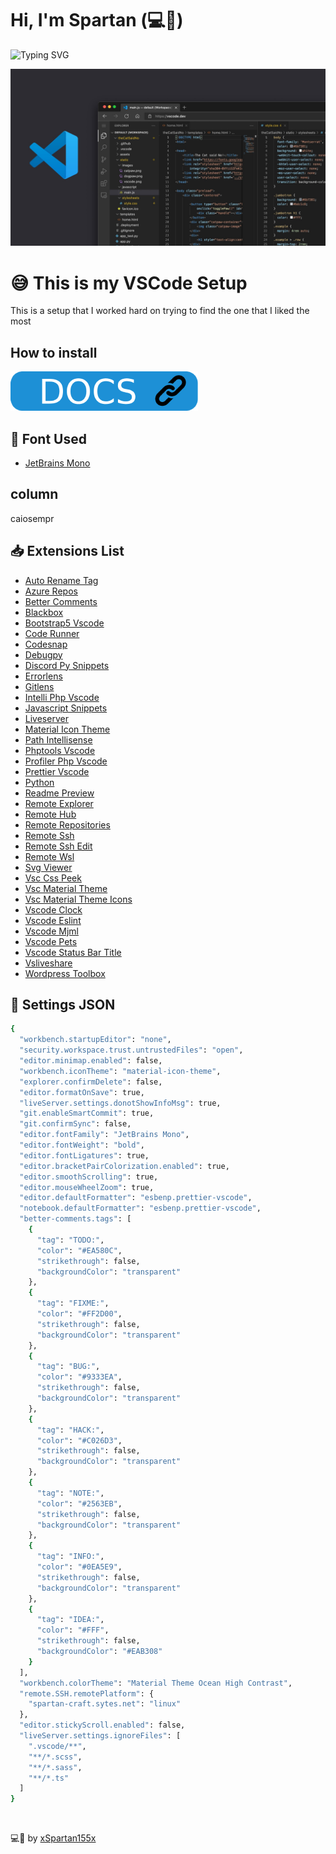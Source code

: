 <link rel="stylesheet" href="./assets/css/style.css">

# Hi, I'm Spartan (💻💖)

![Typing SVG](https://readme-typing-svg.herokuapp.com?font=comfortaa&color=016EEA&size=24&width=500&lines=VSCode+Settings;VSCode+Extensions;Cutsom+Font+For+Better+Visualization)

![](./assets/img/vscode.jpg)

# 😅 This is my VSCode Setup

This is a setup that I worked hard on trying to find the one that I liked the most

## How to install

<p align="left">
  <a href="https://github.com/xSpartan155x/VSCode/tree/main/docs"><img src="./assets/img/docs.png"></a>
</p>

## 📄 Font Used

- [JetBrains Mono](https://www.jetbrains.com/lp/mono/)


## column 


<div style="display: flex;">
<div>
  caio 
</div>
<div>
  sempr
</div>
</div>


## 📥 Extensions List

- [Auto Rename Tag](https://marketplace.visualstudio.com/items?itemName=formulahendry.auto-rename-tag)
- [Azure Repos](https://marketplace.visualstudio.com/items?itemName=ms-vscode.azure-repos)
- [Better Comments](https://marketplace.visualstudio.com/items?itemName=aaron-bond.better-comments)
- [Blackbox](https://marketplace.visualstudio.com/items?itemName=Blackboxapp.blackbox)
- [Bootstrap5 Vscode](https://marketplace.visualstudio.com/items?itemName=AnbuselvanRocky.bootstrap5-vscode)
- [Code Runner](https://marketplace.visualstudio.com/items?itemName=formulahendry.code-runner)
- [Codesnap](https://marketplace.visualstudio.com/items?itemName=adpyke.codesnap)
- [Debugpy](https://marketplace.visualstudio.com/items?itemName=ms-python.debugpy)
- [Discord Py Snippets](https://marketplace.visualstudio.com/items?itemName=WasiMaster.discord-py-snippets)
- [Errorlens](https://marketplace.visualstudio.com/items?itemName=usernamehw.errorlens)
- [Gitlens](https://marketplace.visualstudio.com/items?itemName=eamodio.gitlens)
- [Intelli Php Vscode](https://marketplace.visualstudio.com/items?itemName=DEVSENSE.intelli-php-vscode)
- [Javascript Snippets](https://marketplace.visualstudio.com/items?itemName=xabikos.JavaScriptSnippets)
- [Liveserver](https://marketplace.visualstudio.com/items?itemName=ritwickdey.LiveServer)
- [Material Icon Theme](https://marketplace.visualstudio.com/items?itemName=PKief.material-icon-theme)
- [Path Intellisense](https://marketplace.visualstudio.com/items?itemName=christian-kohler.path-intellisense)
- [Phptools Vscode](https://marketplace.visualstudio.com/items?itemName=DEVSENSE.phptools-vscode)
- [Profiler Php Vscode](https://marketplace.visualstudio.com/items?itemName=DEVSENSE.profiler-php-vscode)
- [Prettier Vscode](https://marketplace.visualstudio.com/items?itemName=esbenp.prettier-vscode)
- [Python](https://marketplace.visualstudio.com/items?itemName=ms-python.python)
- [Readme Preview](https://marketplace.visualstudio.com/items?itemName=manishsencha.readme-preview)
- [Remote Explorer](https://marketplace.visualstudio.com/items?itemName=ms-vscode.remote-explorer)
- [Remote Hub](https://marketplace.visualstudio.com/items?itemName=GitHub.remotehub)
- [Remote Repositories](https://marketplace.visualstudio.com/items?itemName=ms-vscode.remote-repositories)
- [Remote Ssh](https://marketplace.visualstudio.com/items?itemName=ms-vscode-remote.remote-ssh)
- [Remote Ssh Edit](https://marketplace.visualstudio.com/items?itemName=ms-vscode-remote.remote-ssh-edit)
- [Remote Wsl](https://marketplace.visualstudio.com/items?itemName=ms-vscode-remote.remote-wsl)
- [Svg Viewer](https://marketplace.visualstudio.com/items?itemName=Dheovani.svg-viewer)
- [Vsc Css Peek](https://marketplace.visualstudio.com/items?itemName=pranaygp.vscode-css-peek)
- [Vsc Material Theme](https://marketplace.visualstudio.com/items?itemName=Equinusocio.vsc-material-theme)
- [Vsc Material Theme Icons](https://marketplace.visualstudio.com/items?itemName=Equinusocio.vsc-material-theme-icons)
- [Vscode Clock](https://marketplace.visualstudio.com/items?itemName=Compulim.vscode-clock)
- [Vscode Eslint](https://marketplace.visualstudio.com/items?itemName=dbaeumer.vscode-eslint)
- [Vscode Mjml](https://marketplace.visualstudio.com/items?itemName=attilabuti.vscode-mjml)
- [Vscode Pets](https://marketplace.visualstudio.com/items?itemName=tonybaloney.vscode-pets)
- [Vscode Status Bar Title](https://marketplace.visualstudio.com/items?itemName=ksoichiro.vscode-status-bar-title)
- [Vsliveshare](https://marketplace.visualstudio.com/items?itemName=MS-vsliveshare.vsliveshare)
- [Wordpress Toolbox](https://marketplace.visualstudio.com/items?itemName=wordpresstoolbox.wordpress-toolbox)

## 🔧 Settings JSON

```sh
{
  "workbench.startupEditor": "none",
  "security.workspace.trust.untrustedFiles": "open",
  "editor.minimap.enabled": false,
  "workbench.iconTheme": "material-icon-theme",
  "explorer.confirmDelete": false,
  "editor.formatOnSave": true,
  "liveServer.settings.donotShowInfoMsg": true,
  "git.enableSmartCommit": true,
  "git.confirmSync": false,
  "editor.fontFamily": "JetBrains Mono",
  "editor.fontWeight": "bold",
  "editor.fontLigatures": true,
  "editor.bracketPairColorization.enabled": true,
  "editor.smoothScrolling": true,
  "editor.mouseWheelZoom": true,
  "editor.defaultFormatter": "esbenp.prettier-vscode",
  "notebook.defaultFormatter": "esbenp.prettier-vscode",
  "better-comments.tags": [
    {
      "tag": "TODO:",
      "color": "#EA580C",
      "strikethrough": false,
      "backgroundColor": "transparent"
    },
    {
      "tag": "FIXME:",
      "color": "#FF2D00",
      "strikethrough": false,
      "backgroundColor": "transparent"
    },
    {
      "tag": "BUG:",
      "color": "#9333EA",
      "strikethrough": false,
      "backgroundColor": "transparent"
    },
    {
      "tag": "HACK:",
      "color": "#C026D3",
      "strikethrough": false,
      "backgroundColor": "transparent"
    },
    {
      "tag": "NOTE:",
      "color": "#2563EB",
      "strikethrough": false,
      "backgroundColor": "transparent"
    },
    {
      "tag": "INFO:",
      "color": "#0EA5E9",
      "strikethrough": false,
      "backgroundColor": "transparent"
    },
    {
      "tag": "IDEA:",
      "color": "#FFF",
      "strikethrough": false,
      "backgroundColor": "#EAB308"
    }
  ],
  "workbench.colorTheme": "Material Theme Ocean High Contrast",
  "remote.SSH.remotePlatform": {
    "spartan-craft.sytes.net": "linux"
  },
  "editor.stickyScroll.enabled": false,
  "liveServer.settings.ignoreFiles": [
    ".vscode/**",
    "**/*.scss",
    "**/*.sass",
    "**/*.ts"
  ]
}
```

<br>

💻💖 by [xSpartan155x](https://github.com/xSpartan155x)

